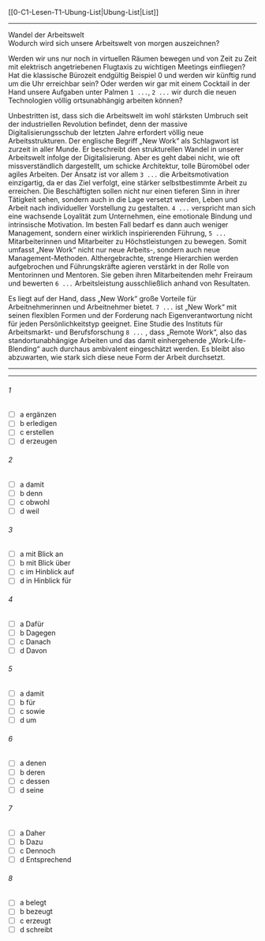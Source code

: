 [[0-C1-Lesen-T1-Ubung-List|Ubung-List|List]]

---

Wandel der Arbeitswelt  
Wodurch wird sich unsere Arbeitswelt von morgen auszeichnen?

Werden wir uns nur noch in virtuellen Räumen bewegen und von Zeit zu Zeit mit elektrisch angetriebenen Flugtaxis zu wichtigen Meetings einfliegen? Hat die klassische Bürozeit endgültig Beispiel 0 und werden wir künftig rund um die Uhr erreichbar sein? Oder werden wir gar mit einem Cocktail in der Hand unsere Aufgaben unter Palmen `1 ...`, `2 ...` wir durch die neuen Technologien völlig ortsunabhängig arbeiten können?

Unbestritten ist, dass sich die Arbeitswelt im wohl stärksten Umbruch seit der industriellen Revolution befindet, denn der massive Digitalisierungsschub der letzten Jahre erfordert völlig neue Arbeitsstrukturen. Der englische Begriff „New Work“ als Schlagwort ist zurzeit in aller Munde. Er beschreibt den strukturellen Wandel in unserer Arbeitswelt infolge der Digitalisierung. Aber es geht dabei nicht, wie oft missverständlich dargestellt, um schicke Architektur, tolle Büromöbel oder agiles Arbeiten. Der Ansatz ist vor allem `3 ...` die Arbeitsmotivation einzigartig, da er das Ziel verfolgt, eine stärker selbstbestimmte Arbeit zu erreichen. Die Beschäftigten sollen nicht nur einen tieferen Sinn in ihrer Tätigkeit sehen, sondern auch in die Lage versetzt werden, Leben und Arbeit nach individueller Vorstellung zu gestalten. `4 ...` verspricht man sich eine wachsende Loyalität zum Unternehmen, eine emotionale Bindung und intrinsische Motivation. Im besten Fall bedarf es dann auch weniger Management, sondern einer wirklich inspirierenden Führung, `5 ...` Mitarbeiterinnen und Mitarbeiter zu Höchstleistungen zu bewegen. Somit umfasst „New Work“ nicht nur neue Arbeits-, sondern auch neue Management-Methoden. Althergebrachte, strenge Hierarchien werden aufgebrochen und Führungskräfte agieren verstärkt in der Rolle von Mentorinnen und Mentoren. Sie geben ihren Mitarbeitenden mehr Freiraum und bewerten `6 ...` Arbeitsleistung ausschließlich anhand von Resultaten.

Es liegt auf der Hand, dass „New Work“ große Vorteile für Arbeitnehmerinnen und Arbeitnehmer bietet. `7 ...` ist „New Work“ mit seinen flexiblen Formen und der Forderung nach Eigenverantwortung nicht für jeden Persönlichkeitstyp geeignet. Eine Studie des Instituts für Arbeitsmarkt- und Berufsforschung `8 ...` , dass „Remote Work“, also das standortunabhängige Arbeiten und das damit einhergehende „Work-Life-Blending“ auch durchaus ambivalent eingeschätzt werden. Es bleibt also abzuwarten, wie stark sich diese neue Form der Arbeit durchsetzt.

---
---

###### 1

- [ ] a ergänzen
- [ ] b erledigen
- [ ] c erstellen
- [ ] d erzeugen

###### 2

- [ ] a damit
- [ ] b denn
- [ ] c obwohl
- [ ] d weil

###### 3

- [ ] a mit Blick an
- [ ] b mit Blick über
- [ ] c im Hinblick auf
- [ ] d in Hinblick für

###### 4

- [ ] a Dafür
- [ ] b Dagegen
- [ ] c Danach
- [ ] d Davon

###### 5

- [ ] a damit
- [ ] b für
- [ ] c sowie
- [ ] d um

###### 6

- [ ] a denen
- [ ] b deren
- [ ] c dessen
- [ ] d seine

###### 7

- [ ] a Daher
- [ ] b Dazu
- [ ] c Dennoch
- [ ] d Entsprechend

###### 8

- [ ] a belegt
- [ ] b bezeugt
- [ ] c erzeugt
- [ ] d schreibt

